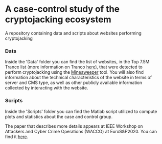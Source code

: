 # A case-control study of the cryptojacking ecosystem
A repository containing data and scripts about websites performing cryptojacking

### Data
Inside the 'Data' folder you can find the list of websites, in the Top 7.5M Tranco list (more information on Tranco [here](https://tranco-list.eu/)), that were detected to perform cryptojacking using the [Minesweeper](https://github.com/vusec/minesweeper) tool.
You will also find information about the technical characteristics of the website in terms of server and CMS type, as well as other publicly available information collected by interacting with the website.

### Scripts
Inside the 'Scripts' folder you can find the Matlab script utilized to compute plots and statistics about the case and control group.

The paper that describes more details appears at IEEE Workshop on Attackers and Cyber Crime Operations (WACCO) at EuroS&P2020. You can find it [here](https://giorgioditizio.github.io/papers/cryptojacking_wacco2020.pdf).
